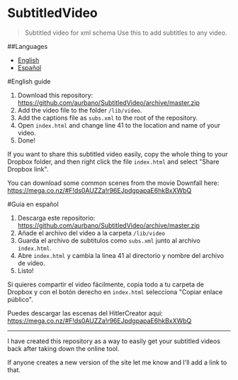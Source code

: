 SubtitledVideo
==============

> Subtitled video for xml schema
> Use this to add subtitles to any video.

##Languages

* [English](#english-guide)
* [Español](#guia-en-espa%C3%B1ol)

#English guide

1. Download this repository: https://github.com/aurbano/SubtitledVideo/archive/master.zip
2. Add the video file to the folder `/lib/video`.
3. Add the captions file as `subs.xml` to the root of the repository.
4. Open `index.html` and change line 41 to the location and name of your video.
5. Done!

If you want to share this subtitled video easily, copy the whole thing to your Dropbox folder, and then right click the file `index.html` and select "Share Dropbox link".

You can download some common scenes from the movie Downfall here: https://mega.co.nz/#F!ds0AUZZa!r96EJpdgpapaE6hkBxXWbQ

#Guia en español

1. Descarga este repositorio: https://github.com/aurbano/SubtitledVideo/archive/master.zip
2. Añade el archivo del video a la carpeta `/lib/video`
3. Guarda el archivo de subtitulos como `subs.xml` junto al archivo `index.html`.
4. Abre `index.html` y cambia la linea 41 al directorio y nombre del archivo de video.
5. Listo!

Si quieres compartir el video fácilmente, copia todo a tu carpeta de Dropbox y con el botón derecho en `index.html` selecciona "Copiar enlace público".

Puedes descargar las escenas del HitlerCreator aqui: https://mega.co.nz/#F!ds0AUZZa!r96EJpdgpapaE6hkBxXWbQ

----

I have created this repository as a way to easily get your subtitled videos back after taking down the online tool.

If anyone creates a new version of the site let me know and I'll add a link to that.
